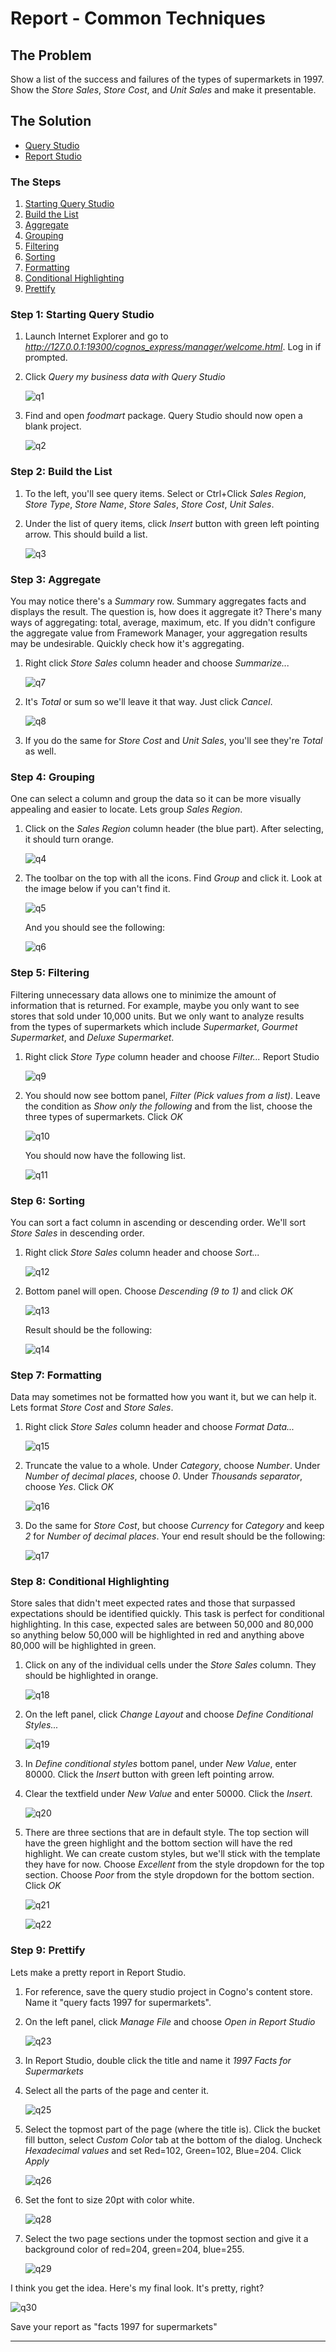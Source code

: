 Report - Common Techniques
==========================

The Problem
-----------

Show a list of the success and failures of the types of supermarkets in 1997. Show the *Store Sales*, *Store Cost*, and *Unit Sales* and make it presentable.

The Solution
------------

- [Query Studio](/Tools+of+the+Trade.html#query_studio)
- [Report Studio](/Tools+of+the+Trade.html#report_studio)

### The Steps

1. [Starting Query Studio](#step1)
2. [Build the List](#step2)
3. [Aggregate](#step3)
4. [Grouping](#step4)
5. [Filtering](#step5)
6. [Sorting](#step6)
7. [Formatting](#step7)
8. [Conditional Highlighting](#step8)
9. [Prettify](#step9)

<div id="step1"></div>

### Step 1: Starting Query Studio

1. Launch Internet Explorer and go to *http://127.0.0.1:19300/cognos_express/manager/welcome.html*. Log in if prompted.

2. Click *Query my business data with Query Studio*

    ![q1](http://i1254.photobucket.com/albums/hh616/jcabrra/cognos%20cookbook/q1.png)

3. Find and open *foodmart* package. Query Studio should now open a blank project.

    ![q2](http://i1254.photobucket.com/albums/hh616/jcabrra/cognos%20cookbook/q2.png)

<div id="step2"></div>

### Step 2: Build the List

1. To the left, you'll see query items. Select or Ctrl+Click *Sales Region*, *Store Type*, *Store Name*, *Store Sales*, *Store Cost*, *Unit Sales*. 

2. Under the list of query items, click *Insert* button with green left pointing arrow. This should build a list.

    ![q3](http://i1254.photobucket.com/albums/hh616/jcabrra/cognos%20cookbook/q3.png)

<div id="step3"></div>

### Step 3: Aggregate

You may notice there's a *Summary* row. Summary aggregates facts and displays the result. The question is, how does it aggregate it? There's many ways of aggregating: total, average, maximum, etc. If you didn't configure the aggregate value from Framework Manager, your aggregation results may be undesirable. Quickly check how it's aggregating.

1. Right click *Store Sales* column header and choose *Summarize...*

    ![q7](http://i1254.photobucket.com/albums/hh616/jcabrra/cognos%20cookbook/q7.png)

2. It's *Total* or sum so we'll leave it that way. Just click *Cancel*.

    ![q8](http://i1254.photobucket.com/albums/hh616/jcabrra/cognos%20cookbook/q8.png)

3. If you do the same for *Store Cost* and *Unit Sales*, you'll see they're *Total* as well. 

<div id="step4"></div>

### Step 4: Grouping

One can select a column and group the data so it can be more visually appealing and easier to locate. Lets group *Sales Region*.

1. Click on the *Sales Region* column header (the blue part). After selecting, it should turn orange.

    ![q4](http://i1254.photobucket.com/albums/hh616/jcabrra/cognos%20cookbook/q4.png)

2. The toolbar on the top with all the icons. Find *Group* and click it. Look at the image below if you can't find it.

    ![q5](http://i1254.photobucket.com/albums/hh616/jcabrra/cognos%20cookbook/q5.png)

    And you should see the following:

    ![q6](http://i1254.photobucket.com/albums/hh616/jcabrra/cognos%20cookbook/q6.png)

<div id="step5"></div>

### Step 5: Filtering


Filtering unnecessary data allows one to minimize the amount of information that is returned. For example, maybe you only want to see stores that sold under 10,000 units. But we only want to analyze results from the types of supermarkets which include *Supermarket*, *Gourmet Supermarket*, and *Deluxe Supermarket*.

1. Right click *Store Type* column header and choose *Filter...*
Report Studio

    ![q9](http://i1254.photobucket.com/albums/hh616/jcabrra/cognos%20cookbook/q9.png)

2. You should now see bottom panel, *Filter (Pick values from a list)*. Leave the condition as *Show only the following* and from the list, choose the three types of supermarkets. Click *OK*

    ![q10](http://i1254.photobucket.com/albums/hh616/jcabrra/cognos%20cookbook/q10.png)

    You should now have the following list.

    ![q11](http://i1254.photobucket.com/albums/hh616/jcabrra/cognos%20cookbook/q11.png)

<div id="step6"></div>

### Step 6: Sorting

You can sort a fact column in ascending or descending order. We'll sort *Store Sales* in descending order.

1. Right click *Store Sales* column header and choose *Sort...*

    ![q12](http://i1254.photobucket.com/albums/hh616/jcabrra/cognos%20cookbook/q12.png)

2. Bottom panel will open. Choose *Descending (9 to 1)* and click *OK*

    ![q13](http://i1254.photobucket.com/albums/hh616/jcabrra/cognos%20cookbook/q13.png)

    Result should be the following:

    ![q14](http://i1254.photobucket.com/albums/hh616/jcabrra/cognos%20cookbook/q14.png)
 
<div id="step7"></div>

### Step 7: Formatting

Data may sometimes not be formatted how you want it, but we can help it. Lets format *Store Cost* and *Store Sales*.

1. Right click *Store Sales* column header and choose *Format Data...*

    ![q15](http://i1254.photobucket.com/albums/hh616/jcabrra/cognos%20cookbook/q15.png)

2. Truncate the value to a whole. Under *Category*, choose *Number*. Under *Number of decimal places*, choose *0*. Under *Thousands separator*, choose *Yes*. Click *OK*
 
    ![q16](http://i1254.photobucket.com/albums/hh616/jcabrra/cognos%20cookbook/q16.png)

3. Do the same for *Store Cost*, but choose *Currency* for *Category* and keep *2* for *Number of decimal places*. Your end result should be the following:

    ![q17](http://i1254.photobucket.com/albums/hh616/jcabrra/cognos%20cookbook/q17.png)

<div id="step8"></div>

### Step 8: Conditional Highlighting

Store sales that didn't meet expected rates and those that surpassed expectations should be identified quickly. This task is perfect for conditional highlighting. In this case, expected sales are between 50,000 and 80,000 so anything below 50,000 will be highlighted in red and anything above 80,000 will be highlighted in green.

1. Click on any of the individual cells under the *Store Sales* column. They should be highlighted in orange.

    ![q18](http://i1254.photobucket.com/albums/hh616/jcabrra/cognos%20cookbook/q18.png)

2. On the left panel, click *Change Layout* and choose *Define Conditional Styles...*

    ![q19](http://i1254.photobucket.com/albums/hh616/jcabrra/cognos%20cookbook/q19.png)

3. In *Define conditional styles* bottom panel, under *New Value*, enter 80000. Click the *Insert* button with green left pointing arrow.

4. Clear the textfield under *New Value* and enter 50000. Click the *Insert*. 

    ![q20](http://i1254.photobucket.com/albums/hh616/jcabrra/cognos%20cookbook/q20.png)

5. There are three sections that are in default style. The top section will have the green highlight and the bottom section will have the red highlight. We can create custom styles, but we'll stick with the template they have for now. Choose *Excellent* from the style dropdown for the top section. Choose *Poor* from the style dropdown for the bottom section. Click *OK*

    ![q21](http://i1254.photobucket.com/albums/hh616/jcabrra/cognos%20cookbook/q21.png)

    ![q22](http://i1254.photobucket.com/albums/hh616/jcabrra/cognos%20cookbook/q22.png)

<div id="step9"></div>

### Step 9: Prettify

Lets make a pretty report in Report Studio.

1. For reference, save the query studio project in Cogno's content store. Name it "query facts 1997 for supermarkets".

2. On the left panel, click *Manage File* and choose *Open in Report Studio*

    ![q23](http://i1254.photobucket.com/albums/hh616/jcabrra/cognos%20cookbook/q23.png)

3. In Report Studio, double click the title and name it *1997 Facts for Supermarkets*

4. Select all the parts of the page and center it.

    ![q25](http://i1254.photobucket.com/albums/hh616/jcabrra/cognos%20cookbook/q25.png)

5. Select the topmost part of the page (where the title is). Click the bucket fill button, select *Custom Color* tab at the bottom of the dialog. Uncheck *Hexadecimal values* and set Red=102, Green=102, Blue=204. Click *Apply*

    ![q26](http://i1254.photobucket.com/albums/hh616/jcabrra/cognos%20cookbook/q26.png)

6. Set the font to size 20pt with color white.

    ![q28](http://i1254.photobucket.com/albums/hh616/jcabrra/cognos%20cookbook/q28.png)

7. Select the two page sections under the topmost section and give it a background color of red=204, green=204, blue=255.

    ![q29](http://i1254.photobucket.com/albums/hh616/jcabrra/cognos%20cookbook/q29.png)

I think you get the idea. Here's my final look. It's pretty, right?

![q30](http://i1254.photobucket.com/albums/hh616/jcabrra/cognos%20cookbook/q30.png)

Save your report as "facts 1997 for supermarkets"

<hr>